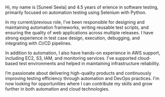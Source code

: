 Hi, my name is [Suneel Seela] and 4.5 years of  erience in software testing, primarily focused on automation testing using Selenium with Python.

In my current/previous role, I’ve been responsible for designing and maintaining automation frameworks, writing reusable test scripts, and ensuring the quality of web applications across multiple releases. I have strong experience in test case design, execution, debugging, and integrating with CI/CD pipelines.

In addition to automation, I also have hands-on experience in AWS support, including EC2, S3, IAM, and monitoring services. I’ve supported cloud-based test environments and helped in maintaining infrastructure reliability.

I’m passionate about delivering high-quality products and continuously improving testing efficiency through automation and DevOps practices. I'm now looking for opportunities where I can contribute my skills and grow further in both automation and cloud technologies.
